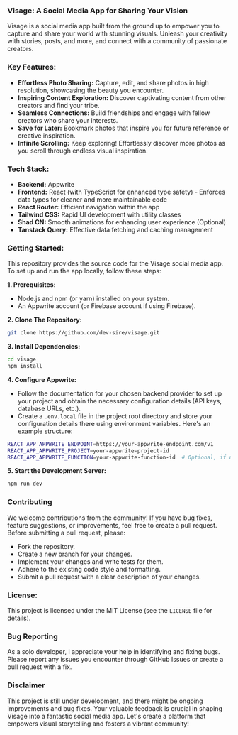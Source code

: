 
### Visage: A Social Media App for Sharing Your Vision

Visage is a social media app built from the ground up to empower you to capture and share your world with stunning visuals. Unleash your creativity with stories, posts, and more, and connect with a community of passionate creators.

### Key Features: 

- **Effortless Photo Sharing:** Capture, edit, and share photos in high resolution, showcasing the beauty you encounter.
- **Inspiring Content Exploration:** Discover captivating content from other creators and find your tribe.
- **Seamless Connections:** Build friendships and engage with fellow creators who share your interests.
- **Save for Later:** Bookmark photos that inspire you for future reference or creative inspiration.
- **Infinite Scrolling:** Keep exploring! Effortlessly discover more photos as you scroll through endless visual inspiration.

### Tech Stack:
- **Backend:** Appwrite
- **Frontend:** React (with TypeScript for enhanced type safety) - Enforces data types for cleaner and more maintainable code
- **React Router:** Efficient navigation within the app
- **Tailwind CSS:** Rapid UI development with utility classes
- **Shad CN:** Smooth animations for enhancing user experience (Optional)
- **Tanstack Query:** Effective data fetching and caching management

### Getting Started:
This repository provides the source code for the Visage social media app. To set up and run the app locally, follow these steps:

**1. Prerequisites:**    

- Node.js and npm (or yarn) installed on your system.
- An Appwrite account (or Firebase account if using Firebase).

**2. Clone The Repository:**  
```Bash
git clone https://github.com/dev-sire/visage.git
```

**3. Install Dependencies:**  
```Bash
cd visage
npm install 
```
**4. Configure Appwrite:**
- Follow the documentation for your chosen backend provider to set up your project and obtain the necessary configuration details (API keys, database URLs, etc.).
- Create a `.env.local` file in the project root directory and store your configuration details there using environment variables. Here's an example structure:
```Bash
REACT_APP_APPWRITE_ENDPOINT=https://your-appwrite-endpoint.com/v1
REACT_APP_APPWRITE_PROJECT=your-appwrite-project-id
REACT_APP_APPWRITE_FUNCTION=your-appwrite-function-id  # Optional, if using Appwrite functions
```
**5. Start the Development Server:**
```Bash
npm run dev
```

### Contributing
We welcome contributions from the community! If you have bug fixes, feature suggestions, or improvements, feel free to create a pull request. Before submitting a pull request, please:
- Fork the repository.
- Create a new branch for your changes.
- Implement your changes and write tests for them.
- Adhere to the existing code style and formatting.
- Submit a pull request with a clear description of your changes.

### License:
This project is licensed under the MIT License (see the `LICENSE` file for details).

### Bug Reporting

As a solo developer, I appreciate your help in identifying and fixing bugs. Please report any issues you encounter through GitHub Issues or create a pull request with a fix.

### Disclaimer
This project is still under development, and there might be ongoing improvements and bug fixes. Your valuable feedback is crucial in shaping Visage into a fantastic social media app. Let's create a platform that empowers visual storytelling and fosters a vibrant community!